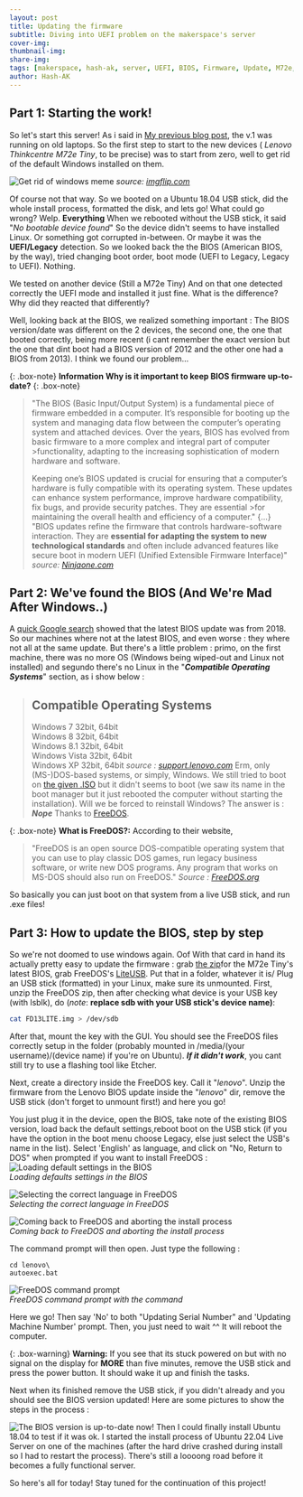 ```yaml
---
layout: post
title: Updating the firmware
subtitle: Diving into UEFI problem on the makerspace's server
cover-img: 
thumbnail-img: 
share-img: 
tags: [makerspace, hash-ak, server, UEFI, BIOS, Firmware, Update, M72e, Lenovo, Thinkcentre]
author: Hash-AK
---
```

## Part 1: Starting the work!
So let's start this server!
As i said in [My previous blog post](obsidian://open?vault=Obsidian%20Vault&file=Blog%2F2024-11-24-Purpose-of-the-server), the v.1 was running on old laptops.  So the first step to start to the new devices ( _Lenovo Thinkcentre M72e Tiny_, to be precise) was to start from zero, well to get rid of the default Windows installed on them.


![Get rid of windows meme](https://i.imgflip.com/6bflpq.jpg)
_source: [imgflip.com](https://imgflip.com/i/6bflpq)_ 

Of course not that way. So we booted on a Ubuntu 18.04 USB stick, did the whole install process, formatted the disk, and lets go! What could go wrong? 
Welp. **Everything**
When we rebooted without the USB stick, it said "_No bootable device found_"
So the device didn't seems to have installed Linux. Or something got corrupted in-between. Or maybe it was the **UEFI/Legacy** detection.
So we looked back the the BIOS (American BIOS, by the way), tried changing boot order, boot mode (UEFI to Legacy, Legacy to UEFI). 
Nothing.

We tested on another device (Still a M72e Tiny)
And on that one detected correctly the UEFI mode and installed it just fine. What is the difference? Why did they reacted that differently?

Well, looking back at the BIOS, we realized something important : The BIOS version/date was different on the 2 devices, the second one, the one that booted correctly, being more recent (i cant remember the exact version but the one that dint boot had a BIOS version of 2012 and the other one had a BIOS from 2013). I think we found our problem...



{: .box-note}
**Information** **Why is it important to keep BIOS firmware up-to-date?** 
{: .box-note}  
>"The BIOS (Basic Input/Output System) is a fundamental piece of firmware embedded in a computer. It’s responsible for booting up the system and managing data flow between the computer’s operating system and attached devices. Over the years, BIOS has evolved from basic firmware to a more complex and integral part of computer >functionality, adapting to the increasing sophistication of modern hardware and software.
>
>Keeping one’s BIOS updated is crucial for ensuring that a computer’s hardware is fully compatible with its operating system. These updates can enhance system performance, improve hardware compatibility, fix bugs, and provide security patches. They are essential >for maintaining the overall health and efficiency of a computer."
>{...}
>"BIOS updates refine the firmware that controls hardware-software interaction. They are **essential for adapting the system to new technological standards** and often include advanced features like secure boot in modern UEFI (Unified Extensible Firmware Interface)"
_source: [Ninjaone.com](https://www.ninjaone.com/blog/how-to-update-your-pcs-bios/)_

## Part 2: We've found the BIOS (And We're Mad After Windows..)

A [quick Google search](https://support.lenovo.com/us/en/downloads/ds029184-flash-bios-update-thinkcentre-m72e-tiny) showed that the latest BIOS update was from 2018. So our machines where not at the latest BIOS, and even worse : they where not all at the same update.
But there's a little problem : primo, on the first machine, there was no more OS (Windows being wiped-out and Linux not installed) and segundo there's no Linux in the "**_Compatible Operating Systems_**" section, as i show below :  
>## Compatible Operating Systems
>Windows 7 32bit, 64bit  
>Windows 8 32bit, 64bit  
>Windows 8.1 32bit, 64bit  
>Windows Vista 32bit, 64bit  
>Windows XP 32bit, 64bit
_source : [support.lenovo.com](https://support.lenovo.com/us/en/downloads/ds029184-flash-bios-update-thinkcentre-m72e-tiny)_
Erm, only (MS-)DOS-based systems, or simply, Windows.
We still tried to boot on [the given .ISO](https://download.lenovo.com/pccbbs/thfinkcentre_bios/f4j961usa.iso) but it didn't seems to boot (we saw its name in the boot manager but it just rebooted the computer without starting the installation). 
Will we be forced to reinstall Windows? 
The answer is : **_Nope_** 
Thanks to [FreeDOS](https://www.freedos.org/).

{: .box-note}
**What is FreeDOS?:** According to their website,
>"FreeDOS is an open source DOS-compatible operating system that you can use to play classic DOS games, run legacy business software, or write new DOS programs. Any program that works on MS-DOS should also run on FreeDOS." 
>_Source : [FreeDOS.org](https://www.freedos.org/)_

So basically you can just boot on that system from a live USB stick, and run .exe files! 
## Part 3:  How to update the BIOS, step by step
So we're not doomed to use windows again. Oof
With that card in hand its actually pretty easy to update the firmware : grab [the zip](https://download.lenovo.com/pccbbs/thinkcentre_bios/f4jt61usa.zip)for the M72e Tiny's latest BIOS, grab FreeDOS's [LiteUSB](https://www.ibiblio.org/pub/micro/pc-stuff/freedos/files/distributions/1.3/official/FD13-LiteUSB.zip). Put that in a folder, whatever it is/ Plug an USB stick (formatted) in your Linux, make sure its unmounted. First, unzip the FreeDOS zip, then after checking what device is your USB key (with lsblk), do (_note_: **replace sdb with your USB stick's device name)**: 
```bash
cat FD13LITE.img > /dev/sdb
```
After that, mount the key with the GUI. You should see the FreeDOS files correctly setup in the folder (probably mounted in /media/(your username)/(device name) if you're on Ubuntu). **_If it didn't work_**, you cant still try to use a flashing tool like Etcher. 

Next, create a directory inside the FreeDOS key. Call it "_lenovo_". Unzip the firmware from the Lenovo BIOS update inside the "_lenovo_" dir, remove the USB stick (don't forget to unmount first!) and here you go!

You just plug it in the device, open the BIOS, take note of the existing BIOS version, load back the default settings,reboot boot on the USB stick (if you have the option in the boot menu choose Legacy, else just select the USB's name in the list).
Select 'English' as language, and click on "No, Return to DOS" when prompted if you want to install FreeDOS :  
![Loading default settings in the BIOS](/assets/img/Load-defaults-BIOS.png)  
_Loading defaults settings in the BIOS_  

![Selecting the correct language in FreeDOS](/assets/img/FreeDOS-select-language.png)  
_Selecting the correct language in FreeDOS_

![Coming back to FreeDOS and aborting the install process](/assets/img/FreeDOS-return-to-dos.png)  
_Coming back to FreeDOS and aborting the install process_

The command prompt will then open. Just type the following :
```
cd lenovo\
autoexec.bat
```
![FreeDOS command prompt](/assets/img/FreeDOS-command-prompt.png)  
_FreeDOS command prompt with the command_  

Here we go!
Then say 'No' to both "Updating Serial Number" and 'Updating Machine Number' prompt.
Then, you just need to wait ^^ 
It will reboot the computer. 

{: .box-warning}
**Warning:** If you see that its stuck powered on but with no signal on the display for **MORE** than five minutes, remove the USB stick and press the power button. It should wake it up and finish the tasks.

Next when its finished remove the USB stick, if you didn't already and you should see the BIOS version updated! 
Here are some pictures to show the steps in the process :

![The BIOS version is up-to-date now!](/assets/img/BIOS-version-uptodate.heic)
Then I could finally install Ubuntu 18.04 to test if it was ok.  I started the install process of Ubuntu 22.04 Live Server on one of the machines (after the hard drive crashed during install so I had to restart the process).
There's still a loooong road  before it becomes a fully functional server. 

So here's all for today! Stay tuned for the continuation of this project!

